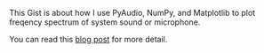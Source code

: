 This Gist is about how I use PyAudio, NumPy, and Matplotlib to plot freqency spectrum of system sound or microphone.

You can read this [blog post][] for more detail.

[blog post]: http://blog.yjl.im/2012/11/frequency-spectrum-of-sound-using.html
